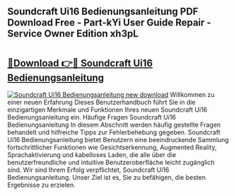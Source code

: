 ## Soundcraft Ui16 Bedienungsanleitung PDF Download Free - Part-kYi User Guide Repair - Service Owner Edition xh3pL

# <h2><a href="http://df19z8e.blite.top/?on=Soundcraft+Ui16+Bedienungsanleitung">🔗Download 👉🔴 Soundcraft Ui16 Bedienungsanleitung</a></h2>

[![Soundcraft Ui16 Bedienungsanleitung new download](https://i.imgur.com/lujVjoI.png)](http://df19z8e.blite.top/?on=Soundcraft+Ui16+Bedienungsanleitung)
Willkommen zu einer neuen Erfahrung Dieses Benutzerhandbuch führt Sie in die einzigartigen Merkmale und Funktionen Ihres neuen Soundcraft Ui16 Bedienungsanleitung ein. Häufige Fragen Soundcraft Ui16 Bedienungsanleitung In diesem Abschnitt werden häufig gestellte Fragen behandelt und hilfreiche Tipps zur Fehlerbehebung gegeben. Soundcraft Ui16 Bedienungsanleitung bietet Benutzern eine beeindruckende Sammlung fortschrittlicher Funktionen wie Gesichtserkennung, Augmented Reality, Sprachaktivierung und kabelloses Laden, die alle über die benutzerfreundliche und intuitive Benutzeroberfläche leicht zugänglich sind. Wir sind Ihrem Erfolg verpflichtet, Soundcraft Ui16 Bedienungsanleitung. Unser Ziel ist es, Sie zu befähigen, die besten Ergebnisse zu erzielen.
